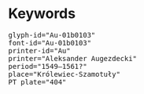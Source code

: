 # Keywords
<pre>
glyph-id="Au-01b0103"
font-id="Au-01b0103"
printer-id="Au"
printer="Aleksander Augezdecki"
period="1549–1561?"
place="Królewiec-Szamotuły"
PT plate="404"
</pre>
